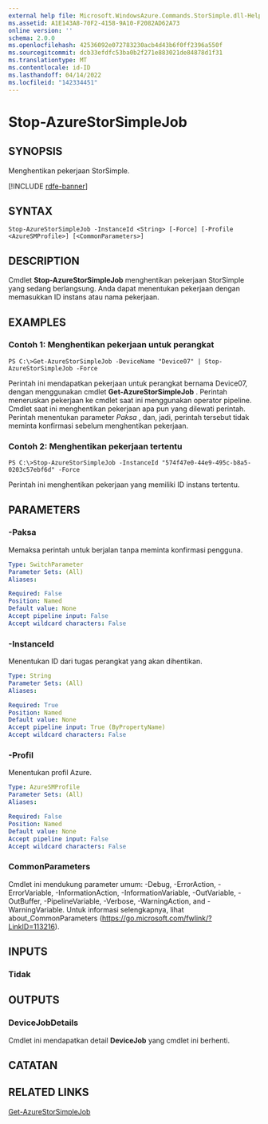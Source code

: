 ```yaml
---
external help file: Microsoft.WindowsAzure.Commands.StorSimple.dll-Help.xml
ms.assetid: A1E143A8-70F2-4158-9A10-F2082AD62A73
online version: ''
schema: 2.0.0
ms.openlocfilehash: 42536092e072783230acb4d43b6f0ff2396a550f
ms.sourcegitcommit: dcb33efdfc53ba0b2f271e883021de84878d1f31
ms.translationtype: MT
ms.contentlocale: id-ID
ms.lasthandoff: 04/14/2022
ms.locfileid: "142334451"
---
```

# Stop-AzureStorSimpleJob

## SYNOPSIS
Menghentikan pekerjaan StorSimple.

[!INCLUDE [rdfe-banner](../../includes/rdfe-banner.md)]

## SYNTAX

```
Stop-AzureStorSimpleJob -InstanceId <String> [-Force] [-Profile <AzureSMProfile>] [<CommonParameters>]
```

## DESCRIPTION
Cmdlet **Stop-AzureStorSimpleJob** menghentikan pekerjaan StorSimple yang sedang berlangsung.
Anda dapat menentukan pekerjaan dengan memasukkan ID instans atau nama pekerjaan.

## EXAMPLES

### Contoh 1: Menghentikan pekerjaan untuk perangkat
```
PS C:\>Get-AzureStorSimpleJob -DeviceName "Device07" | Stop-AzureStorSimpleJob -Force
```

Perintah ini mendapatkan pekerjaan untuk perangkat bernama Device07, dengan menggunakan cmdlet **Get-AzureStorSimpleJob** .
Perintah meneruskan pekerjaan ke cmdlet saat ini menggunakan operator pipeline.
Cmdlet saat ini menghentikan pekerjaan apa pun yang dilewati perintah.
Perintah menentukan parameter *Paksa* , dan, jadi, perintah tersebut tidak meminta konfirmasi sebelum menghentikan pekerjaan.

### Contoh 2: Menghentikan pekerjaan tertentu
```
PS C:\>Stop-AzureStorSimpleJob -InstanceId "574f47e0-44e9-495c-b8a5-0203c57ebf6d" -Force
```

Perintah ini menghentikan pekerjaan yang memiliki ID instans tertentu.

## PARAMETERS

### -Paksa
Memaksa perintah untuk berjalan tanpa meminta konfirmasi pengguna.

```yaml
Type: SwitchParameter
Parameter Sets: (All)
Aliases: 

Required: False
Position: Named
Default value: None
Accept pipeline input: False
Accept wildcard characters: False
```

### -InstanceId
Menentukan ID dari tugas perangkat yang akan dihentikan.

```yaml
Type: String
Parameter Sets: (All)
Aliases: 

Required: True
Position: Named
Default value: None
Accept pipeline input: True (ByPropertyName)
Accept wildcard characters: False
```

### -Profil
Menentukan profil Azure.

```yaml
Type: AzureSMProfile
Parameter Sets: (All)
Aliases: 

Required: False
Position: Named
Default value: None
Accept pipeline input: False
Accept wildcard characters: False
```

### CommonParameters
Cmdlet ini mendukung parameter umum: -Debug, -ErrorAction, -ErrorVariable, -InformationAction, -InformationVariable, -OutVariable, -OutBuffer, -PipelineVariable, -Verbose, -WarningAction, and -WarningVariable. Untuk informasi selengkapnya, lihat about_CommonParameters (https://go.microsoft.com/fwlink/?LinkID=113216).

## INPUTS

### Tidak

## OUTPUTS

### DeviceJobDetails
Cmdlet ini mendapatkan detail **DeviceJob** yang cmdlet ini berhenti.

## CATATAN

## RELATED LINKS

[Get-AzureStorSimpleJob](./Get-AzureStorSimpleJob.md)



